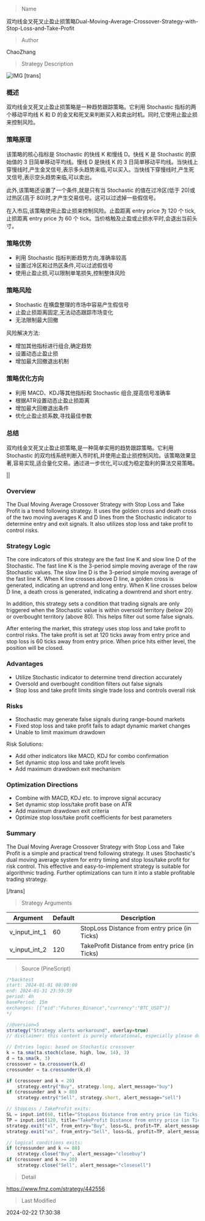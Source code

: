 
> Name

双均线金叉死叉止盈止损策略Dual-Moving-Average-Crossover-Strategy-with-Stop-Loss-and-Take-Profit

> Author

ChaoZhang

> Strategy Description

![IMG](https://www.fmz.com/upload/asset/3802daea1d1af88c0e.png)
[trans]
### 概述

双均线金叉死叉止盈止损策略是一种趋势跟踪策略。它利用 Stochastic 指标的两个移动平均线 K 和 D 的金叉和死叉来判断买入和卖出时机。同时,它使用止盈止损来控制风险。

### 策略原理  

该策略的核心指标是 Stochastic 的快线 K 和慢线 D。快线 K 是 Stochastic 的原始值的 3 日简单移动平均线。慢线 D 是快线 K 的 3 日简单移动平均线。当快线上穿慢线时,产生金叉信号,表示多头趋势来临,可以买入。当快线下穿慢线时,产生死叉信号,表示空头趋势来临,可以卖出。

此外,该策略还设置了一个条件,就是只有当 Stochastic 的值在过冷区(低于 20)或过热区(高于 80)时,才产生交易信号。这可以过滤掉一些假信号。 

在入市后,该策略使用止盈止损来控制风险。止盈距离 entry price 为 120 个 tick,止损距离 entry price 为 60 个 tick。当价格触及止盈或止损水平时,会退出当前头寸。

### 策略优势  

- 利用 Stochastic 指标判断趋势方向,准确率较高
- 设置过冷区和过热区条件,可以过滤假信号
- 使用止盈止损,可以限制单笔损失,控制整体风险

### 策略风险  

- Stochastic 在横盘整理的市场中容易产生假信号
- 止盈止损距离固定,无法动态跟踪市场变化
- 无法限制最大回撤

风险解决方法:

- 增加其他指标进行组合,确定趋势
- 设置动态止盈止损
- 增加最大回撤退出机制

### 策略优化方向

- 利用 MACD、KDJ等其他指标和 Stochastic 组合,提高信号准确率
- 根据ATR设置动态止盈止损距离
- 增加最大回撤退出条件
- 优化止盈止损系数,寻找最佳参数

### 总结  

双均线金叉死叉止盈止损策略,是一种简单实用的趋势跟踪策略。它利用 Stochastic 的双均线系统判断入市时机,并使用止盈止损控制风险。该策略效果显著,容易实现,适合量化交易。通过进一步优化,可以成为稳定盈利的算法交易策略。

||

### Overview

The Dual Moving Average Crossover Strategy with Stop Loss and Take Profit is a trend following strategy. It uses the golden cross and death cross of the two moving averages K and D lines from the Stochastic indicator to determine entry and exit signals. It also utilizes stop loss and take profit to control risks.

### Strategy Logic

The core indicators of this strategy are the fast line K and slow line D of the Stochastic. The fast line K is the 3-period simple moving average of the raw Stochastic values. The slow line D is the 3-period simple moving average of the fast line K. When K line crosses above D line, a golden cross is generated, indicating an uptrend and long entry. When K line crosses below D line, a death cross is generated, indicating a downtrend and short entry.

In addition, this strategy sets a condition that trading signals are only triggered when the Stochastic value is within oversold territory (below 20) or overbought territory (above 80). This helps filter out some false signals.
 
After entering the market, this strategy uses stop loss and take profit to control risks. The take profit is set at 120 ticks away from entry price and stop loss is 60 ticks away from entry price. When price hits either level, the position will be closed.

### Advantages

- Utilize Stochastic indicator to determine trend direction accurately 
- Oversold and overbought condition filters out false signals
- Stop loss and take profit limits single trade loss and controls overall risk

### Risks

- Stochastic may generate false signals during range-bound markets
- Fixed stop loss and take profit fails to adapt dynamic market changes 
- Unable to limit maximum drawdown

Risk Solutions:

- Add other indicators like MACD, KDJ for combo confirmation 
- Set dynamic stop loss and take profit levels
- Add maximum drawdown exit mechanism

### Optimization Directions  

- Combine with MACD, KDJ etc. to improve signal accuracy
- Set dynamic stop loss/take profit base on ATR 
- Add maximum drawdown exit criteria
- Optimize stop loss/take profit coefficients for best parameters  

### Summary

The Dual Moving Average Crossover Strategy with Stop Loss and Take Profit is a simple and practical trend following strategy. It uses Stochastic's dual moving average system for entry timing and stop loss/take profit for risk control. This effective and easy-to-implement strategy is suitable for algorithmic trading. Further optimizations can turn it into a stable profitable trading strategy.

[/trans]

> Strategy Arguments



|Argument|Default|Description|
|----|----|----|
|v_input_int_1|60|StopLoss Distance from entry price (in Ticks)|
|v_input_int_2|120|TakeProfit Distance from entry price (in Ticks)|


> Source (PineScript)

``` javascript
/*backtest
start: 2024-01-01 00:00:00
end: 2024-01-31 23:59:59
period: 4h
basePeriod: 15m
exchanges: [{"eid":"Futures_Binance","currency":"BTC_USDT"}]
*/

//@version=5
strategy("Strategy alerts workaround", overlay=true) 
// disclaimer: this content is purely educational, especially please don't pay attention to backtest results on any timeframe/ticker

// Entries logic: based on Stochastic crossover
k = ta.sma(ta.stoch(close, high, low, 14), 3)
d = ta.sma(k, 3)
crossover = ta.crossover(k,d)
crossunder = ta.crossunder(k,d)

if (crossover and k < 20)
	strategy.entry("Buy", strategy.long, alert_message="buy")
if (crossunder and k > 80)
	strategy.entry("Sell", strategy.short, alert_message="sell")

// StopLoss / TakeProfit exits:
SL = input.int(60, title="StopLoss Distance from entry price (in Ticks)")
TP = input.int(120, title="TakeProfit Distance from entry price (in Ticks)")
strategy.exit("xl", from_entry="Buy", loss=SL, profit=TP, alert_message="closebuy")
strategy.exit("xs", from_entry="Sell", loss=SL, profit=TP, alert_message="closesell")

// logical conditions exits:
if (crossunder and k <= 80)
	strategy.close("Buy", alert_message="closebuy")
if (crossover and k >= 20)
	strategy.close("Sell", alert_message="closesell")
```

> Detail

https://www.fmz.com/strategy/442556

> Last Modified

2024-02-22 17:30:38
